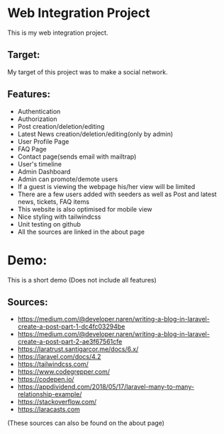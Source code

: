 # Web Integration Project
This is my web integration project.

## Target:
My target of this project was to make a social network.

## Features:
* Authentication
* Authorization
* Post creation/deletion/editing
* Latest News creation/deletion/editing(only by admin)
* User Profile Page
* FAQ Page
* Contact page(sends email with mailtrap)
* User's timeline
* Admin Dashboard
* Admin can promote/demote users
* If a guest is viewing the webpage his/her view will be limited
* There are a few users added with seeders as well as Post and latest news, tickets, FAQ items
* This website is also optimised for mobile view
* Nice styling with tailwindcss
* Unit testing on github
* All the sources are linked in the about page

# Demo:
This is a short demo
(Does not include all features)



## Sources:
* https://medium.com/@developer.naren/writing-a-blog-in-laravel-create-a-post-part-1-dc4fc03294be
* https://medium.com/@developer.naren/writing-a-blog-in-laravel-create-a-post-part-2-ae3f67561cfe
* https://laratrust.santigarcor.me/docs/6.x/
* https://laravel.com/docs/4.2
* https://tailwindcss.com/
* https://www.codegrepper.com/
* https://codepen.io/
* https://appdividend.com/2018/05/17/laravel-many-to-many-relationship-example/
* https://stackoverflow.com/
* https://laracasts.com

(These sources can also be found on the about page)


